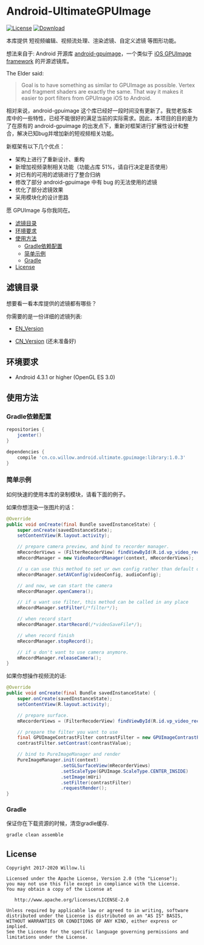 
# Android-UltimateGPUImage
[![License](https://img.shields.io/badge/license-Apache%202-blue.svg)](https://www.apache.org/licenses/LICENSE-2.0)
[![Download](https://api.bintray.com/packages/windsander/UltimateGPUImage/library/images/download.svg) ](https://bintray.com/windsander/UltimateGPUImage/library/_latestVersion)

本库提供 短视频编辑、视频流处理、渲染滤镜、自定义滤镜 等图形功能。

想法来自于: Android 开源库 [android-gpuimage](https://github.com/CyberAgent/android-gpuimage)，一个类似于 [iOS GPUImage framework](https://github.com/BradLarson/GPUImage) 的开源滤镜库。

The Elder said:
>Goal is to have something as similar to GPUImage as possible. Vertex and fragment shaders are exactly the same. That way it makes it easier to port filters from GPUImage iOS to Android.

相对来说，android-gpuimage 这个库已经好一段时间没有更新了。我觉老版本库中的一些特性，已经不能很好的满足当前的实际需求。因此，本项目的目的是为了在原有的 android-gpuimage 的出发点下，重新对框架进行扩展性设计和整合，解决已知bug并增加新的短视频相关功能。</p>
新框架有以下几个优点：
- 架构上进行了重新设计、重构
- 新增加视频录制相关功能（功能占库 51%，请自行决定是否使用）
- 对已有的可用的滤镜进行了整合归纳
- 修改了部分 android-gpuimage 中有 bug 的无法使用的滤镜
- 优化了部分滤镜效果
- 采用模块化的设计思路

愿 GPUImage 与你我同在。


<ul class="toc">
  <li>
    <a href="#滤镜目录">滤镜目录</a>
  </li>
  <li>
    <a href="#环境要求">环境要求</a>
  </li>
  <li>
    <a href="#使用方法">使用方法</a>
    <ul>
      <li>
        <a href="#gradle依赖配置">Gradle依赖配置</a>
      </li>
      <li>
        <a href="#简单示例">简单示例</a>
      </li>
      <li>
        <a href="#gradle">Gradle</a>
      </li>
    </ul>
  </li>
  <li>
    <a href="#license">License</a>
  </li>
</ul>


## 滤镜目录

想要看一看本库提供的滤镜都有哪些？</p>
你需要的是一份详细的滤镜列表:
- [EN_Version](/Index_of_Filters.md) </p>
- [CN_Version](/Index_of_Filters.md)  (还未准备好) </p>

## 环境要求
* Android 4.3.1 or higher (OpenGL ES 3.0)

## 使用方法

### Gradle依赖配置

```groovy
repositories {
    jcenter()
}

dependencies {
    compile 'cn.co.willow.android.ultimate.gpuimage:library:1.0.3'
}
```

### 简单示例

如何快速的使用本库的录制模块，请看下面的例子。

如果你想渲染一张图片的话：

```java
@Override
public void onCreate(final Bundle savedInstanceState) {
    super.onCreate(savedInstanceState);
    setContentView(R.layout.activity);

    // prepare camera preview, and bind to recorder manager.
    mRecorderViews = (FilterRecoderView) findViewById(R.id.vp_video_recorder_gl);
    mRecordManager = new VideoRecordManager(context, mRecorderViews);

    // u can use this method to set ur own config rather than default one.(this is not necessary)
    mRecordManager.setAVConfig(videoConfig, audioConfig);

    // and now, we can start the camera
    mRecordManager.openCamera();

    // if u want use filter, this method can be called in any place
    mRecordManager.setFilter(/*filter*/);

    // when record start
    mRecordManager.startRecord(/*videoSaveFile*/);

    // when record finish
    mRecordManager.stopRecord();

    // if u don't want to use camera anymore.
    mRecordManager.releaseCamera();
}
```


如果你想操作视频流的话:

```java
@Override
public void onCreate(final Bundle savedInstanceState) {
    super.onCreate(savedInstanceState);
    setContentView(R.layout.activity);

    // prepare surface.
    mRecorderViews = (FilterRecoderView) findViewById(R.id.vp_video_recorder_gl);

    // prepare the filter you want to use
    final GPUImageContrastFilter contrastFilter = new GPUImageContrastFilter(1.0f);
    contrastFilter.setContrast(contrastValue);

    // bind to PureImageManager and render
    PureImageManager.init(context)
                    .setGLSurfaceView(mRecorderViews)
                    .setScaleType(GPUImage.ScaleType.CENTER_INSIDE)
                    .setImage(mUri)
                    .setFilter(contrastFilter)
                    .requestRender();
}
```


### Gradle
保证你在下载资源的时候，清空gradle缓存.

```groovy
gradle clean assemble
```

## License
    Copyright 2017-2020 Willow.li

    Licensed under the Apache License, Version 2.0 (the "License");
    you may not use this file except in compliance with the License.
    You may obtain a copy of the License at

       http://www.apache.org/licenses/LICENSE-2.0

    Unless required by applicable law or agreed to in writing, software
    distributed under the License is distributed on an "AS IS" BASIS,
    WITHOUT WARRANTIES OR CONDITIONS OF ANY KIND, either express or implied.
    See the License for the specific language governing permissions and
    limitations under the License.
